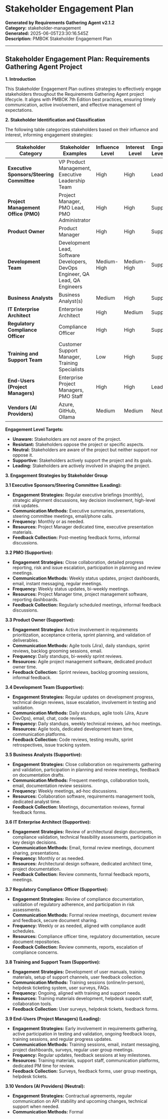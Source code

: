 # Stakeholder Engagement Plan

**Generated by Requirements Gathering Agent v2.1.2**  
**Category:** stakeholder-management  
**Generated:** 2025-06-05T23:30:16.545Z  
**Description:** PMBOK Stakeholder Engagement Plan

---

## Stakeholder Engagement Plan: Requirements Gathering Agent Project

**1. Introduction**

This Stakeholder Engagement Plan outlines strategies to effectively engage stakeholders throughout the Requirements Gathering Agent project lifecycle.  It aligns with PMBOK 7th Edition best practices, ensuring timely communication, active involvement, and effective management of expectations.

**2. Stakeholder Identification and Classification**

The following table categorizes stakeholders based on their influence and interest, informing engagement strategies:

| Stakeholder Category             | Stakeholder Examples                                  | Influence Level | Interest Level | Engagement Level Target |
|---------------------------------|------------------------------------------------------|-----------------|----------------|-------------------------|
| **Executive Sponsors/Steering Committee** | VP Product Management, Executive Leadership Team          | High             | High            | Leading                   |
| **Project Management Office (PMO)** | Project Manager, PMO Lead, PMO Administrator           | High             | High            | Supportive                 |
| **Product Owner**                | Product Manager                                          | High             | High            | Supportive                 |
| **Development Team**             | Development Lead, Software Developers, DevOps Engineer, QA Lead, QA Engineers | Medium-High      | Medium-High     | Supportive                 |
| **Business Analysts**            | Business Analyst(s)                                    | Medium           | High            | Supportive                 |
| **IT Enterprise Architect**     | Enterprise Architect                                     | High             | Medium          | Supportive                 |
| **Regulatory Compliance Officer** | Compliance Officer                                       | High             | High            | Supportive                 |
| **Training and Support Team**    | Customer Support Manager, Training Specialists          | Low              | High            | Supportive                 |
| **End-Users (Project Managers)** | Enterprise Project Managers, PMO Staff                    | High             | High            | Leading                   |
| **Vendors (AI Providers)**      | Azure, GitHub, Ollama                                    | Medium           | Medium          | Neutral                    |


**Engagement Level Targets:**

- **Unaware:**  Stakeholders are not aware of the project.
- **Resistant:** Stakeholders oppose the project or specific aspects.
- **Neutral:** Stakeholders are aware of the project but neither support nor oppose it.
- **Supportive:** Stakeholders actively support the project and its goals.
- **Leading:** Stakeholders are actively involved in shaping the project.


**3. Engagement Strategies by Stakeholder Group**

**3.1 Executive Sponsors/Steering Committee (Leading):**

- **Engagement Strategies:**  Regular executive briefings (monthly), strategic alignment discussions, key decision involvement, high-level risk updates.
- **Communication Methods:** Executive summaries, presentations, steering committee meetings, email/phone calls.
- **Frequency:** Monthly or as needed.
- **Resources:** Project Manager dedicated time, executive presentation materials.
- **Feedback Collection:** Post-meeting feedback forms, informal discussions.

**3.2 PMO (Supportive):**

- **Engagement Strategies:** Close collaboration, detailed progress reporting, risk and issue escalation, participation in planning and review meetings.
- **Communication Methods:** Weekly status updates, project dashboards, email, instant messaging, regular meetings.
- **Frequency:** Weekly status updates, bi-weekly meetings.
- **Resources:** Project Manager time, project management software, reporting dashboards.
- **Feedback Collection:** Regularly scheduled meetings, informal feedback discussions.


**3.3 Product Owner (Supportive):**

- **Engagement Strategies:** Active involvement in requirements prioritization, acceptance criteria, sprint planning, and validation of deliverables.
- **Communication Methods:** Agile tools (Jira), daily standups, sprint reviews, backlog grooming sessions, email.
- **Frequency:** Daily standups, bi-weekly sprint reviews.
- **Resources:** Agile project management software, dedicated product owner time.
- **Feedback Collection:** Sprint reviews, backlog grooming sessions, informal feedback.

**3.4 Development Team (Supportive):**

- **Engagement Strategies:** Regular updates on development progress, technical design reviews, issue escalation, involvement in testing and validation.
- **Communication Methods:** Daily standups, agile tools (Jira, Azure DevOps), email, chat, code reviews.
- **Frequency:** Daily standups, weekly technical reviews, ad-hoc meetings.
- **Resources:** Agile tools, dedicated development team time, communication platforms.
- **Feedback Collection:** Code reviews, testing results, sprint retrospectives, issue tracking system.


**3.5 Business Analysts (Supportive):**

- **Engagement Strategies:** Close collaboration on requirements gathering and validation, participation in planning and review meetings, feedback on documentation drafts.
- **Communication Methods:** Frequent meetings, collaboration tools, email, documentation review sessions.
- **Frequency:** Weekly meetings, ad-hoc discussions.
- **Resources:** Collaboration software, requirements management tools, dedicated analyst time.
- **Feedback Collection:** Meetings, documentation reviews, formal feedback forms.

**3.6 IT Enterprise Architect (Supportive):**

- **Engagement Strategies:** Review of architectural design documents, compliance validation, technical feasibility assessments, participation in key design decisions.
- **Communication Methods:** Email, formal review meetings, document sharing, presentations.
- **Frequency:** Monthly or as needed.
- **Resources:** Architectural design software, dedicated architect time, project documentation.
- **Feedback Collection:** Review comments, formal feedback reports, meetings.

**3.7 Regulatory Compliance Officer (Supportive):**

- **Engagement Strategies:** Review of compliance documentation, validation of regulatory adherence, and participation in risk assessments.
- **Communication Methods:** Formal review meetings, document review and feedback, secure document sharing.
- **Frequency:** Weekly or as needed, aligned with compliance audit schedules.
- **Resources:** Compliance officer time, regulatory documentation, secure document repositories.
- **Feedback Collection:** Review comments, reports, escalation of compliance concerns.

**3.8 Training and Support Team (Supportive):**

- **Engagement Strategies:** Development of user manuals, training materials, setup of support channels, user feedback collection.
- **Communication Methods:** Training sessions (online/in-person), helpdesk ticketing system, user surveys, FAQs.
- **Frequency:** Ongoing, aligned with training and support needs.
- **Resources:** Training materials development, helpdesk support staff, collaboration tools.
- **Feedback Collection:** User surveys, helpdesk tickets, feedback forms.

**3.9 End-Users (Project Managers) (Leading):**

- **Engagement Strategies:** Early involvement in requirements gathering, active participation in testing and validation, ongoing feedback loops, training sessions, and regular progress updates.
- **Communication Methods:**  Training sessions, email, instant messaging, project dashboards, surveys, regular user group meetings.
- **Frequency:** Regular updates, feedback sessions at key milestones.
- **Resources:** Training materials, support staff, communication platforms, dedicated PM time for review.
- **Feedback Collection:** Surveys, feedback forms, user group meetings, helpdesk tickets.

**3.10 Vendors (AI Providers) (Neutral):**

- **Engagement Strategies:** Contractual agreements, regular communication on API stability and upcoming changes, technical support when needed.
- **Communication Methods:** Formal